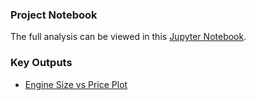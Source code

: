 ### Project Notebook
The full analysis can be viewed in this [Jupyter Notebook](python/notebooks/eda_used_cars.ipynb).

### Key Outputs
- [Engine Size vs Price Plot](notebooks/engine_size_vs_price.png)

